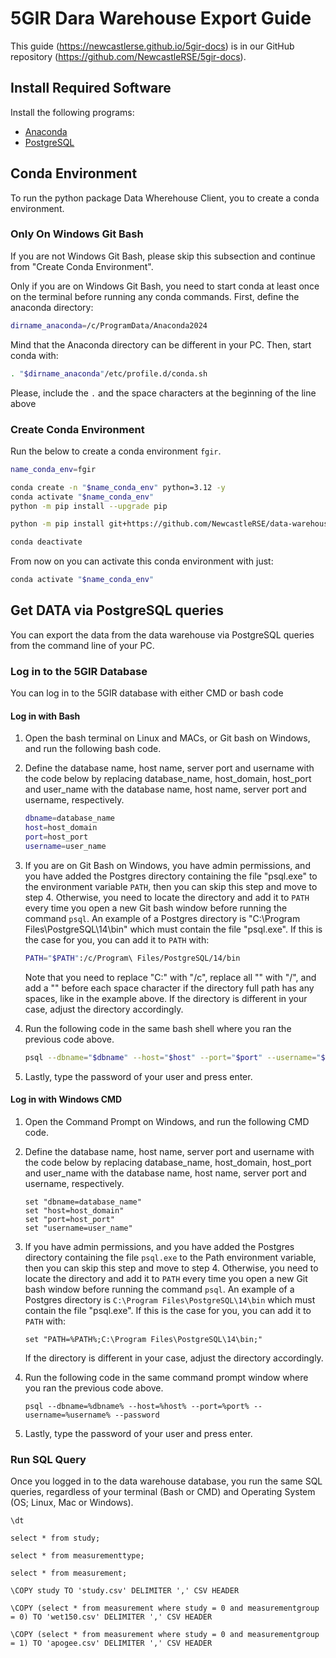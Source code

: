 # 5GIR Dara Warehouse Export Guide

This guide (https://newcastlerse.github.io/5gir-docs) is in our GitHub repository
(https://github.com/NewcastleRSE/5gir-docs).


## Install Required Software

Install the following programs:
- [Anaconda](install_anaconda.md)
- [PostgreSQL](install_postgres.md)


## Conda Environment

To run the python package Data Wherehouse Client, you to create a conda environment.

### Only On Windows Git Bash
If you are not Windows Git Bash, please skip this subsection and continue from "Create Conda Environment".

Only if you are on Windows Git Bash, you need to start conda at least once on the terminal before running any conda
commands. First, define the anaconda directory:
```bash
dirname_anaconda=/c/ProgramData/Anaconda2024
```
Mind that the Anaconda directory can be different in your PC. Then, start conda with:
```bash
. "$dirname_anaconda"/etc/profile.d/conda.sh
```
Please, include the `.` and the space characters at the beginning of the line above 

### Create Conda Environment

Run the below to create a conda environment `fgir`.
```bash
name_conda_env=fgir

conda create -n "$name_conda_env" python=3.12 -y
conda activate "$name_conda_env"
python -m pip install --upgrade pip

python -m pip install git+https://github.com/NewcastleRSE/data-warehouse-client.git

conda deactivate

```
From now on you can activate this conda environment with just:
```bash
conda activate "$name_conda_env"
```



## Get DATA via PostgreSQL queries

You can export the data from the data warehouse via PostgreSQL queries from the command line of your PC.

### Log in to the 5GIR Database

You can log in to the 5GIR database with either CMD or bash code

#### Log in with Bash

1. Open the bash terminal on Linux and MACs, or Git bash on Windows, and run the following bash code.

2. Define the database name, host name, server port and username with the code below by replacing database_name,
   host_domain, host_port and user_name with the database name, host name, server port and username, respectively.
   ```bash
   dbname=database_name
   host=host_domain
   port=host_port
   username=user_name
   ```

3. If you are on Git Bash on Windows, you have admin permissions, and you have added the Postgres directory containing
   the file "psql.exe" to the environment variable `PATH`, then you can skip this step and move to step 4. Otherwise,
   you need to locate the directory and add it to `PATH` every time you open a new Git bash window before running the
   command `psql`. An example of a Postgres directory is "C:\Program Files\PostgreSQL\14\bin" which must contain the
   file "psql.exe". If this is the case for you, you can add it to `PATH` with:
   ```bash
   PATH="$PATH":/c/Program\ Files/PostgreSQL/14/bin
   ```
   Note that you need to replace "C:" with "/c", replace all "\" with "/", and add a "\" before each space character if
   the directory full path has any spaces, like in the example above. If the directory is different in your case, adjust
   the directory accordingly.

4. Run the following code in the same bash shell where you ran the previous code above.
   ```bash
   psql --dbname="$dbname" --host="$host" --port="$port" --username="$username" --password
   ```

5. Lastly, type the password of your user and press enter.

#### Log in with Windows CMD

1. Open the Command Prompt on Windows, and run the following CMD code.

2. Define the database name, host name, server port and username with the code below by replacing database_name,
   host_domain, host_port and user_name with the database name, host name, server port and username, respectively.

   ```CMD
   set "dbname=database_name"
   set "host=host_domain"
   set "port=host_port"
   set "username=user_name"
   ```
3. If you have admin permissions, and you have added the Postgres directory containing the file `psql.exe` to the Path
   environment variable, then you can skip this step and move to step 4. Otherwise, you need to locate the directory and
   add it to `PATH` every time you open a new Git bash window before running the command `psql`. An example of a
   Postgres directory is `C:\Program Files\PostgreSQL\14\bin` which must contain the file "psql.exe". If this is the
   case for you, you can add it to `PATH` with:
   ```CMD
   set "PATH=%PATH%;C:\Program Files\PostgreSQL\14\bin;"
   ```
   If the directory is different in your case, adjust the directory accordingly.

4. Run the following code in the same command prompt window where you ran the previous code above.
   ```CMD
   psql --dbname=%dbname% --host=%host% --port=%port% --username=%username% --password
   ```

5. Lastly, type the password of your user and press enter.

### Run SQL Query

Once you logged in to the data warehouse database, you run the same SQL queries, regardless of your terminal (Bash or
CMD) and Operating System (OS; Linux, Mac or Windows). 




```postgresql
\dt
```


```postgresql
select * from study;
```

```postgresql
select * from measurementtype;
```

```postgresql
select * from measurement;
```


```postgresql
\COPY study TO 'study.csv' DELIMITER ',' CSV HEADER
```


```postgresql
\COPY (select * from measurement where study = 0 and measurementgroup = 0) TO 'wet150.csv' DELIMITER ',' CSV HEADER
```


```postgresql
\COPY (select * from measurement where study = 0 and measurementgroup = 1) TO 'apogee.csv' DELIMITER ',' CSV HEADER
```



